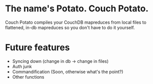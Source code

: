 The name's Potato. Couch Potato.
===========

Couch Potato compiles your CouchDB mapreduces from local files to flattened, in-db mapreduces so you don't have to do it yourself.

Future features
======
- Syncing down (change in db -> change in files)
- Auth junk
- Commandification (Soon, otherwise what's the point?)
- Other functions